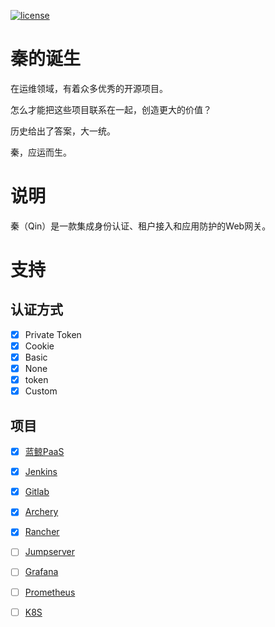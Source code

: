 
[![license](https://img.shields.io/badge/license-MIT-brightgreen.svg?style=flat)](https://github.com/CyberWon/Qin/blob/main/LICENSE)


# 秦的诞生

在运维领域，有着众多优秀的开源项目。

怎么才能把这些项目联系在一起，创造更大的价值？

历史给出了答案，大一统。

秦，应运而生。

# 说明

秦（Qin）是一款集成身份认证、租户接入和应用防护的Web网关。

# 支持

## 认证方式
- [x] Private Token
- [x] Cookie
- [x] Basic
- [x] None
- [x] token
- [x] Custom

## 项目

- [x] [蓝鲸PaaS](https://github.com/CyberWon/bk-PaaS)
- [x] [Jenkins](https://github.com/jenkinsci/jenkins)
- [x] [Gitlab](https://github.com/gitlabhq/gitlabhq)
- [x] [Archery](https://github.com/CyberWon/Archery)
- [x] [Rancher](https://github.com/rancher/rancher)
- [ ] [Jumpserver](https://github.com/jumpserver/jumpserver)
- [ ] [Grafana](https://github.com/grafana/grafana)
- [ ] [Prometheus](https://github.com/prometheus/prometheus)
- [ ] [K8S](https://github.com/kubernetes/kubernetes)

